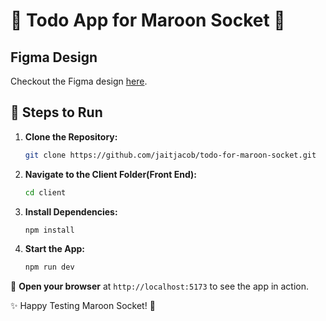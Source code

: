 # 🌟 Todo App for Maroon Socket 🌟

## Figma Design

Checkout the Figma design [here](https://www.figma.com/design/WWQzrtHEoDjaXymKymbDIF/To-do-list-_Maroon-Socket?node-id=1-76&t=XQs4uQNEyhKe8b3K-0).

## 🚀 Steps to Run

1. **Clone the Repository:**

   ```bash
   git clone https://github.com/jaitjacob/todo-for-maroon-socket.git
   ```

2. **Navigate to the Client Folder(Front End):**

   ```bash
   cd client
   ```

3. **Install Dependencies:**

   ```bash
   npm install
   ```

4. **Start the App:**

   ```bash
   npm run dev
   ```

🔗 **Open your browser** at `http://localhost:5173` to see the app in action.

✨ Happy Testing Maroon Socket! 🚀
